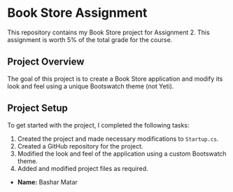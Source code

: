 # Book Store Assignment

This repository contains my Book Store project for Assignment 2. This assignment is worth 5% of the total grade for the course.

## Project Overview

The goal of this project is to create a Book Store application and modify its look and feel using a unique Bootswatch theme (not Yeti).

## Project Setup

To get started with the project, I completed the following tasks:

1. Created the project and made necessary modifications to `Startup.cs`.
2. Created a GitHub repository for the project.
3. Modified the look and feel of the application using a custom Bootswatch theme.
4. Added and modified project files as required.

- **Name:** Bashar Matar


